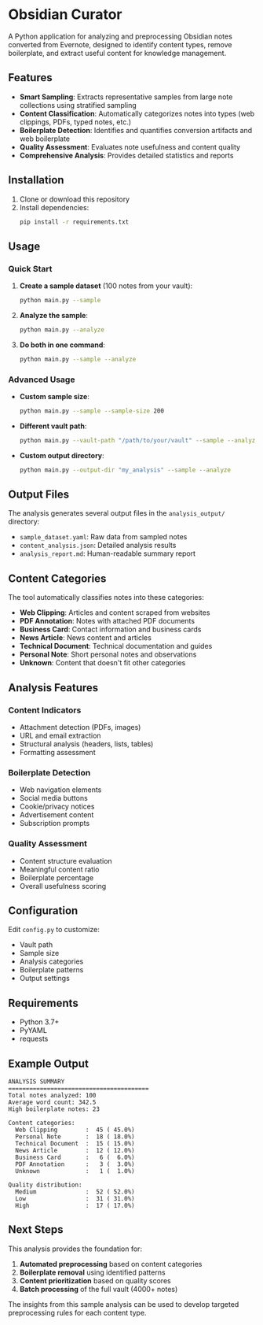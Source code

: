 # Obsidian Curator

A Python application for analyzing and preprocessing Obsidian notes converted from Evernote, designed to identify content types, remove boilerplate, and extract useful content for knowledge management.

## Features

- **Smart Sampling**: Extracts representative samples from large note collections using stratified sampling
- **Content Classification**: Automatically categorizes notes into types (web clippings, PDFs, typed notes, etc.)
- **Boilerplate Detection**: Identifies and quantifies conversion artifacts and web boilerplate
- **Quality Assessment**: Evaluates note usefulness and content quality
- **Comprehensive Analysis**: Provides detailed statistics and reports

## Installation

1. Clone or download this repository
2. Install dependencies:
   ```bash
   pip install -r requirements.txt
   ```

## Usage

### Quick Start

1. **Create a sample dataset** (100 notes from your vault):
   ```bash
   python main.py --sample
   ```

2. **Analyze the sample**:
   ```bash
   python main.py --analyze
   ```

3. **Do both in one command**:
   ```bash
   python main.py --sample --analyze
   ```

### Advanced Usage

- **Custom sample size**:
  ```bash
  python main.py --sample --sample-size 200
  ```

- **Different vault path**:
  ```bash
  python main.py --vault-path "/path/to/your/vault" --sample --analyze
  ```

- **Custom output directory**:
  ```bash
  python main.py --output-dir "my_analysis" --sample --analyze
  ```

## Output Files

The analysis generates several output files in the `analysis_output/` directory:

- `sample_dataset.yaml`: Raw data from sampled notes
- `content_analysis.json`: Detailed analysis results
- `analysis_report.md`: Human-readable summary report

## Content Categories

The tool automatically classifies notes into these categories:

- **Web Clipping**: Articles and content scraped from websites
- **PDF Annotation**: Notes with attached PDF documents
- **Business Card**: Contact information and business cards
- **News Article**: News content and articles
- **Technical Document**: Technical documentation and guides
- **Personal Note**: Short personal notes and observations
- **Unknown**: Content that doesn't fit other categories

## Analysis Features

### Content Indicators
- Attachment detection (PDFs, images)
- URL and email extraction
- Structural analysis (headers, lists, tables)
- Formatting assessment

### Boilerplate Detection
- Web navigation elements
- Social media buttons
- Cookie/privacy notices
- Advertisement content
- Subscription prompts

### Quality Assessment
- Content structure evaluation
- Meaningful content ratio
- Boilerplate percentage
- Overall usefulness scoring

## Configuration

Edit `config.py` to customize:
- Vault path
- Sample size
- Analysis categories
- Boilerplate patterns
- Output settings

## Requirements

- Python 3.7+
- PyYAML
- requests

## Example Output

```
ANALYSIS SUMMARY
========================================
Total notes analyzed: 100
Average word count: 342.5
High boilerplate notes: 23

Content categories:
  Web Clipping        :  45 ( 45.0%)
  Personal Note       :  18 ( 18.0%)
  Technical Document  :  15 ( 15.0%)
  News Article        :  12 ( 12.0%)
  Business Card       :   6 (  6.0%)
  PDF Annotation      :   3 (  3.0%)
  Unknown             :   1 (  1.0%)

Quality distribution:
  Medium              :  52 ( 52.0%)
  Low                 :  31 ( 31.0%)
  High                :  17 ( 17.0%)
```

## Next Steps

This analysis provides the foundation for:
1. **Automated preprocessing** based on content categories
2. **Boilerplate removal** using identified patterns
3. **Content prioritization** based on quality scores
4. **Batch processing** of the full vault (4000+ notes)

The insights from this sample analysis can be used to develop targeted preprocessing rules for each content type.
